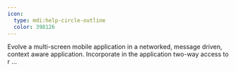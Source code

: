 ```yaml
---
icon:
  type: mdi:help-circle-outline
  color: 398126
---
```


Evolve a multi-screen mobile application in a networked, message driven, context aware application. Incorporate in the application two-way access to r ... 
